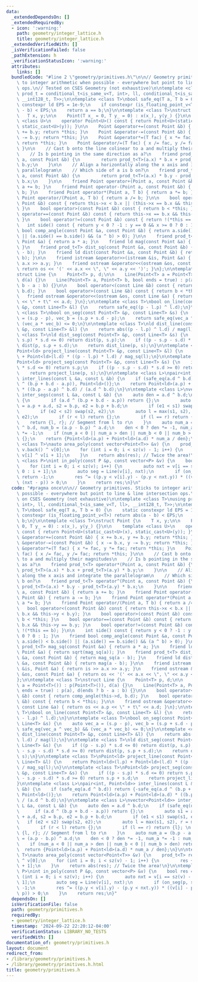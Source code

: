 ```yaml
---
data:
  _extendedDependsOn: []
  _extendedRequiredBy:
  - icon: ':warning:'
    path: geometry/integer_lattice.h
    title: geometry/integer_lattice.h
  _extendedVerifiedWith: []
  _isVerificationFailed: false
  _pathExtension: h
  _verificationStatusIcon: ':warning:'
  attributes:
    links: []
  bundledCode: "#line 2 \"geometry/primitives.h\"\n\n// Geometry primitives. Sticks\
    \ to integer arithmetic when possible - everywhere but point to line & line intersection\
    \ ops.\n// Tested on CSES Geometry (not exhaustive)\n\ntemplate <class T>\nusing\
    \ prod_t = conditional_t<is_same_v<T, int>, ll, conditional_t<is_same_v<T, ll>,\
    \ __int128_t, T>>;\n\ntemplate <class T>\nbool safe_eq(T a, T b = 0) {\n    static\
    \ constexpr ld EPS = 1e-9;\n    if constexpr (is_floating_point_v<T>) return abs(a\
    \ - b) < EPS;\n    return a == b;\n}\n\ntemplate <class T>\nstruct Point {\n \
    \   T x, y;\n\n    Point(T x_ = 0, T y_ = 0) : x(x_), y(y_) {}\n\n    template\
    \ <class U>\n    operator Point<U>() const { return Point<U>(static_cast<U>(x),\
    \ static_cast<U>(y)); }\n\n    Point &operator+=(const Point &b) { x += b.x, y\
    \ += b.y; return *this; }\n    Point &operator-=(const Point &b) { x -= b.x, y\
    \ -= b.y; return *this; }\n    Point &operator*=(T fac) { x *= fac, y *= fac;\
    \ return *this; }\n    Point &operator/=(T fac) { x /= fac, y /= fac; return *this;\
    \ }\n\n    // Cast b onto the line colinear to a and multiply their magnitudes\n\
    \    // Is b pointing in the same direction as a?\n    friend prod_t<T> operator*(Point\
    \ a, const Point &b) {\n        return prod_t<T>(a.x) * b.x + prod_t<T>(a.y) *\
    \ b.y;\n    }\n\n    // Align a horizontally along the x axis and integrate the\
    \ parallelogram\n    // Which side of a is b on?\n    friend prod_t<T> operator^(Point\
    \ a, const Point &b) {\n        return prod_t<T>(a.x) * b.y - prod_t<T>(a.y) *\
    \ b.x;\n    }\n\n    friend Point operator+(Point a, const Point &b) { return\
    \ a += b; }\n    friend Point operator-(Point a, const Point &b) { return a -=\
    \ b; }\n    friend Point operator*(Point a, T b) { return a *= b; }\n    friend\
    \ Point operator/(Point a, T b) { return a /= b; }\n\n    bool operator<(const\
    \ Point &b) const { return this->x < b.x || (this->x == b.x && this->y < b.y);\
    \ }\n    bool operator>(const Point &b) const { return b < *this; }\n    bool\
    \ operator==(const Point &b) const { return this->x == b.x && this->y == b.y;\
    \ }\n    bool operator!=(const Point &b) const { return !(*this == b); }\n\n \
    \   int side() const { return y < 0 ? -1 : y == 0 && x >= 0 ? 0 : 1; }\n    friend\
    \ bool comp_angle(const Point &a, const Point &b) { return a.side() < b.side()\
    \ || (a.side() == b.side() && (a ^ b) > 0); }\n\n    friend prod_t<T> mag_sq(const\
    \ Point &a) { return a * a; }\n    friend ld mag(const Point &a) { return sqrt(mag_sq(a));\
    \ }\n    friend prod_t<T> dist_sq(const Point &a, const Point &b) { return mag_sq(a\
    \ - b); }\n    friend ld dist(const Point &a, const Point &b) { return mag(a -\
    \ b); }\n\n    friend istream &operator>>(istream &is, Point &a) { return is >>\
    \ a.x >> a.y; }\n    friend ostream &operator<<(ostream &os, const Point &a) {\
    \ return os << '(' << a.x << \", \" << a.y << ')'; }\n};\n\ntemplate <class T>\n\
    struct Line {\n    Point<T> p, d;\n\n    Line(Point<T> a = Point<T>()) : p(Point<T>()),\
    \ d(a) {}\n    Line(Point<T> a, Point<T> b, bool ends = true) : p(a), d(ends ?\
    \ b - a : b) {}\n\n    bool operator<(const Line &b) const { return comp_angle(this->d,\
    \ b.d); }\n    bool operator>(const Line &b) const { return b < *this; }\n\n \
    \   friend ostream &operator<<(ostream &os, const Line &a) { return os << a.p\
    \ << \" + t\" << a.d; }\n};\n\ntemplate <class T>\nbool on_line(const Point<T>\
    \ &p, const Line<T> &l) {\n    return safe_eq((p - l.p) ^ l.d);\n}\n\ntemplate\
    \ <class T>\nbool on_seg(const Point<T> &p, const Line<T> &s) {\n    auto vec_a\
    \ = (s.p - p), vec_b = (s.p + s.d - p);\n    return safe_eq(vec_a ^ vec_b) &&\
    \ (vec_a * vec_b) <= 0;\n}\n\ntemplate <class T>\nld dist_line(const Point<T>\
    \ &p, const Line<T> &l) {\n    return abs((p - l.p) ^ l.d) / mag(l);\n}\n\ntemplate\
    \ <class T>\nld dist_seg(const Point<T> &p, const Line<T> &s) {\n    if ((p -\
    \ s.p) * s.d <= 0) return dist(p, s.p);\n    if ((p - s.p - s.d) * s.d >= 0) return\
    \ dist(p, s.p + s.d);\n    return dist_line(p, s);\n}\n\ntemplate <class T>\n\
    Point<ld> project_line(const Point<T> &p, const Line<T> &l) {\n    return Point<ld>(l.p)\
    \ + Point<ld>(l.d) * ((p - l.p) * l.d) / mag_sq(l);\n}\n\ntemplate <class T>\n\
    Point<ld> project_seg(const Point<T> &p, const Line<T> &s) {\n    if ((p - s.p)\
    \ * s.d <= 0) return s.p;\n    if ((p - s.p - s.d) * s.d >= 0) return s.p + s.d;\n\
    \    return project_line(p, s);\n}\n\ntemplate <class L>\npair<int, Point<ld>>\
    \ inter_lines(const L &a, const L &b) {\n    if (safe_eq(a.d ^ b.d)) return {-safe_eq(a.d\
    \ ^ (b.p + b.d - a.p)), Point<ld>()};\n    return Point<ld>(a.p) + Point<ld>(a.d)\
    \ * ((b.p - a.p) ^ b.d) / (a.d ^ b.d);\n}\n\ntemplate <class L>\nvector<Point<ld>>\
    \ inter_segs(const L &a, const L &b) {\n    auto den = a.d ^ b.d;\n    if (safe_eq(den))\
    \ {\n        if (a.d ^ (b.p + b.d - a.p)) return {};\n        auto s1 = a.p, e1\
    \ = a.p + a.d, s2 = b.p, e2 = b.p + b.d;\n        if (e1 < s1) swap(s1, e1);\n\
    \        if (e2 < s2) swap(s2, e2);\n        auto l = max(s1, s2), r = min(e1,\
    \ e2);\n        if (r < l) return {};\n        if (l == r) return {l}; \n    \
    \    return {l, r}; // Segment from l to r\n    }\n    auto num_a = (b.p - a.p)\
    \ ^ b.d, num_b = (a.p - b.p) ^ a.d;\n    den < 0 ? den *= -1, num_a *= -1 : num_b\
    \ *= -1;\n    if (num_a < 0 || num_a > den || num_b < 0 || num_b > den) return\
    \ {};\n    return {Point<ld>(a.p) + Point<ld>(a.d) * num_a / den};\n}\n\ntemplate\
    \ <class T>\nauto area_poly(const vector<Point<T>> &v) {\n    prod_t<T> res =\
    \ v.back() ^ v[0];\n    for (int i = 0; i < sz(v) - 1; i++) {\n        res +=\
    \ v[i] ^ v[i + 1];\n    }\n    return abs(res); // Twice the area!\n}\n\ntemplate\
    \ <class P>\nint in_poly(const P &p, const vector<P> &v) {\n    bool res = 0;\n\
    \    for (int i = 0; i < sz(v); i++) {\n        auto nxt = v[i == sz(v) - 1 ?\
    \ 0 : i + 1];\n        auto seg = Line(v[i], nxt);\n        if (on_seg(p, seg))\
    \ return -1;\n        res ^= ((p.y < v[i].y) - (p.y < nxt.y)) * ((v[i] - p) ^\
    \ (nxt - p)) > 0;\n    }\n    return res;\n}\n"
  code: "#pragma once\n\n// Geometry primitives. Sticks to integer arithmetic when\
    \ possible - everywhere but point to line & line intersection ops.\n// Tested\
    \ on CSES Geometry (not exhaustive)\n\ntemplate <class T>\nusing prod_t = conditional_t<is_same_v<T,\
    \ int>, ll, conditional_t<is_same_v<T, ll>, __int128_t, T>>;\n\ntemplate <class\
    \ T>\nbool safe_eq(T a, T b = 0) {\n    static constexpr ld EPS = 1e-9;\n    if\
    \ constexpr (is_floating_point_v<T>) return abs(a - b) < EPS;\n    return a ==\
    \ b;\n}\n\ntemplate <class T>\nstruct Point {\n    T x, y;\n\n    Point(T x_ =\
    \ 0, T y_ = 0) : x(x_), y(y_) {}\n\n    template <class U>\n    operator Point<U>()\
    \ const { return Point<U>(static_cast<U>(x), static_cast<U>(y)); }\n\n    Point\
    \ &operator+=(const Point &b) { x += b.x, y += b.y; return *this; }\n    Point\
    \ &operator-=(const Point &b) { x -= b.x, y -= b.y; return *this; }\n    Point\
    \ &operator*=(T fac) { x *= fac, y *= fac; return *this; }\n    Point &operator/=(T\
    \ fac) { x /= fac, y /= fac; return *this; }\n\n    // Cast b onto the line colinear\
    \ to a and multiply their magnitudes\n    // Is b pointing in the same direction\
    \ as a?\n    friend prod_t<T> operator*(Point a, const Point &b) {\n        return\
    \ prod_t<T>(a.x) * b.x + prod_t<T>(a.y) * b.y;\n    }\n\n    // Align a horizontally\
    \ along the x axis and integrate the parallelogram\n    // Which side of a is\
    \ b on?\n    friend prod_t<T> operator^(Point a, const Point &b) {\n        return\
    \ prod_t<T>(a.x) * b.y - prod_t<T>(a.y) * b.x;\n    }\n\n    friend Point operator+(Point\
    \ a, const Point &b) { return a += b; }\n    friend Point operator-(Point a, const\
    \ Point &b) { return a -= b; }\n    friend Point operator*(Point a, T b) { return\
    \ a *= b; }\n    friend Point operator/(Point a, T b) { return a /= b; }\n\n \
    \   bool operator<(const Point &b) const { return this->x < b.x || (this->x ==\
    \ b.x && this->y < b.y); }\n    bool operator>(const Point &b) const { return\
    \ b < *this; }\n    bool operator==(const Point &b) const { return this->x ==\
    \ b.x && this->y == b.y; }\n    bool operator!=(const Point &b) const { return\
    \ !(*this == b); }\n\n    int side() const { return y < 0 ? -1 : y == 0 && x >=\
    \ 0 ? 0 : 1; }\n    friend bool comp_angle(const Point &a, const Point &b) { return\
    \ a.side() < b.side() || (a.side() == b.side() && (a ^ b) > 0); }\n\n    friend\
    \ prod_t<T> mag_sq(const Point &a) { return a * a; }\n    friend ld mag(const\
    \ Point &a) { return sqrt(mag_sq(a)); }\n    friend prod_t<T> dist_sq(const Point\
    \ &a, const Point &b) { return mag_sq(a - b); }\n    friend ld dist(const Point\
    \ &a, const Point &b) { return mag(a - b); }\n\n    friend istream &operator>>(istream\
    \ &is, Point &a) { return is >> a.x >> a.y; }\n    friend ostream &operator<<(ostream\
    \ &os, const Point &a) { return os << '(' << a.x << \", \" << a.y << ')'; }\n\
    };\n\ntemplate <class T>\nstruct Line {\n    Point<T> p, d;\n\n    Line(Point<T>\
    \ a = Point<T>()) : p(Point<T>()), d(a) {}\n    Line(Point<T> a, Point<T> b, bool\
    \ ends = true) : p(a), d(ends ? b - a : b) {}\n\n    bool operator<(const Line\
    \ &b) const { return comp_angle(this->d, b.d); }\n    bool operator>(const Line\
    \ &b) const { return b < *this; }\n\n    friend ostream &operator<<(ostream &os,\
    \ const Line &a) { return os << a.p << \" + t\" << a.d; }\n};\n\ntemplate <class\
    \ T>\nbool on_line(const Point<T> &p, const Line<T> &l) {\n    return safe_eq((p\
    \ - l.p) ^ l.d);\n}\n\ntemplate <class T>\nbool on_seg(const Point<T> &p, const\
    \ Line<T> &s) {\n    auto vec_a = (s.p - p), vec_b = (s.p + s.d - p);\n    return\
    \ safe_eq(vec_a ^ vec_b) && (vec_a * vec_b) <= 0;\n}\n\ntemplate <class T>\nld\
    \ dist_line(const Point<T> &p, const Line<T> &l) {\n    return abs((p - l.p) ^\
    \ l.d) / mag(l);\n}\n\ntemplate <class T>\nld dist_seg(const Point<T> &p, const\
    \ Line<T> &s) {\n    if ((p - s.p) * s.d <= 0) return dist(p, s.p);\n    if ((p\
    \ - s.p - s.d) * s.d >= 0) return dist(p, s.p + s.d);\n    return dist_line(p,\
    \ s);\n}\n\ntemplate <class T>\nPoint<ld> project_line(const Point<T> &p, const\
    \ Line<T> &l) {\n    return Point<ld>(l.p) + Point<ld>(l.d) * ((p - l.p) * l.d)\
    \ / mag_sq(l);\n}\n\ntemplate <class T>\nPoint<ld> project_seg(const Point<T>\
    \ &p, const Line<T> &s) {\n    if ((p - s.p) * s.d <= 0) return s.p;\n    if ((p\
    \ - s.p - s.d) * s.d >= 0) return s.p + s.d;\n    return project_line(p, s);\n\
    }\n\ntemplate <class L>\npair<int, Point<ld>> inter_lines(const L &a, const L\
    \ &b) {\n    if (safe_eq(a.d ^ b.d)) return {-safe_eq(a.d ^ (b.p + b.d - a.p)),\
    \ Point<ld>()};\n    return Point<ld>(a.p) + Point<ld>(a.d) * ((b.p - a.p) ^ b.d)\
    \ / (a.d ^ b.d);\n}\n\ntemplate <class L>\nvector<Point<ld>> inter_segs(const\
    \ L &a, const L &b) {\n    auto den = a.d ^ b.d;\n    if (safe_eq(den)) {\n  \
    \      if (a.d ^ (b.p + b.d - a.p)) return {};\n        auto s1 = a.p, e1 = a.p\
    \ + a.d, s2 = b.p, e2 = b.p + b.d;\n        if (e1 < s1) swap(s1, e1);\n     \
    \   if (e2 < s2) swap(s2, e2);\n        auto l = max(s1, s2), r = min(e1, e2);\n\
    \        if (r < l) return {};\n        if (l == r) return {l}; \n        return\
    \ {l, r}; // Segment from l to r\n    }\n    auto num_a = (b.p - a.p) ^ b.d, num_b\
    \ = (a.p - b.p) ^ a.d;\n    den < 0 ? den *= -1, num_a *= -1 : num_b *= -1;\n\
    \    if (num_a < 0 || num_a > den || num_b < 0 || num_b > den) return {};\n  \
    \  return {Point<ld>(a.p) + Point<ld>(a.d) * num_a / den};\n}\n\ntemplate <class\
    \ T>\nauto area_poly(const vector<Point<T>> &v) {\n    prod_t<T> res = v.back()\
    \ ^ v[0];\n    for (int i = 0; i < sz(v) - 1; i++) {\n        res += v[i] ^ v[i\
    \ + 1];\n    }\n    return abs(res); // Twice the area!\n}\n\ntemplate <class\
    \ P>\nint in_poly(const P &p, const vector<P> &v) {\n    bool res = 0;\n    for\
    \ (int i = 0; i < sz(v); i++) {\n        auto nxt = v[i == sz(v) - 1 ? 0 : i +\
    \ 1];\n        auto seg = Line(v[i], nxt);\n        if (on_seg(p, seg)) return\
    \ -1;\n        res ^= ((p.y < v[i].y) - (p.y < nxt.y)) * ((v[i] - p) ^ (nxt -\
    \ p)) > 0;\n    }\n    return res;\n}"
  dependsOn: []
  isVerificationFile: false
  path: geometry/primitives.h
  requiredBy:
  - geometry/integer_lattice.h
  timestamp: '2024-09-22 22:20:12-04:00'
  verificationStatus: LIBRARY_NO_TESTS
  verifiedWith: []
documentation_of: geometry/primitives.h
layout: document
redirect_from:
- /library/geometry/primitives.h
- /library/geometry/primitives.h.html
title: geometry/primitives.h
---
```

